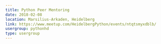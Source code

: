 ```yaml
---
title: Python Peer Mentoring
date: 2018-02-08
location: Marsilius-Arkaden, Heidelberg
link: https://www.meetup.com/HeidelbergPython/events/ntqtsmyxdblb/
usergroup: pythonhd
type: usergroup
---
```

